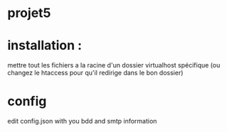 # projet5

# installation :
mettre tout les fichiers a la racine d'un dossier virtualhost spécifique (ou changez le htaccess pour qu'il redirige dans le bon dossier)

# config 
edit config.json with you bdd and smtp information

